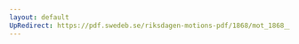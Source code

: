 ```yaml
---
layout: default
UpRedirect: https://pdf.swedeb.se/riksdagen-motions-pdf/1868/mot_1868__fk__00024/mot_1868__fk__00024_002.pdf
---
```

